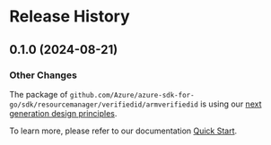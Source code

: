 # Release History

## 0.1.0 (2024-08-21)
### Other Changes

The package of `github.com/Azure/azure-sdk-for-go/sdk/resourcemanager/verifiedid/armverifiedid` is using our [next generation design principles](https://azure.github.io/azure-sdk/general_introduction.html).

To learn more, please refer to our documentation [Quick Start](https://aka.ms/azsdk/go/mgmt).